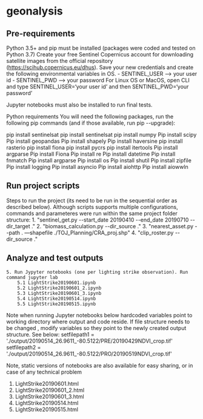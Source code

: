 # geonalysis

## Pre-requirements
Python 3.5+ and pip must be installed (packages were coded and tested on Python 3.7)
Create your free Sentinel Copernicus account for downloading satellite images from the official repository 
(https://scihub.copernicus.eu/dhus). Save your new credentials and create the following environmental variables in OS. 
	- SENTINEL_USER  —> your user id
	- SENTINEL_PWD  —> your password
For Linux OS or MacOS, open CLI and type SENTINEL_USER=‘your user id’ and then SENTINEL_PWD=‘your password’

Jupyter notebooks must also be installed to run final tests.

Python requirements 
You will need the following packages, run the following pip commands (and if those available, run pip --upgrade):

  pip install sentinelsat
  pip install sentinelsat
  pip install numpy
  Pip install scipy
  Pip install geopandas
  Pip install shapely
  Pip install haversine
  pip install rasterio
  pip install fiona
  pip install pycrs
  pip install itertools
  Pip install argparse
  Pip install Fiona
  Pip install re
  Pip install datetime
  Pip install fnmatch
  Pip install argparse
  Pip install os
  Pip install shutil
  Pip install zipfile
  Pip install logging
  Pip install asyncio
  Pip install aiohttp
  Pip install aiowwln


## Run project scripts
Steps to run the project (its need to be run in the sequential order as described below). 
Although scripts supports multiple configurations, commands and parameteres were run within the same project folder structure:
	1. "sentinel_get.py --start_date 20190410 --end_date 20190710 --dir_target ."
	2. "biomass_calculation.py --dir_source ."
	3. "nearest_asset.py --path . —shapefile ./TOJ_Planning/CRA_proj.shp"
	4. "clip_roster.py --dir_source ."
  
## Analyze and test outputs
	5. Run Jypyter notebooks (one per lighting strike observation). Run command jupyter lab
		5.1 LightStrike20190601.ipynb
		5.2 LightStrike20190601_2.ipynb
		5.3 LightStrike20190601_3.ipynb
		5.4 LightStrike20190514.ipynb
		5.5 LightStrike20190515.ipynb

Note when running Jupyter notebooks below hardcoded variables point to working directory where output and code reside.
If file structure needs to be changed , modify variables so they point to the newly created output structure. See below:
	setfilepath1 = './output/20190514_26.9611_-80.5122/PRE/20190429NDVI_crop.tif'
	setfilepath2 = './output/20190514_26.9611_-80.5122/PRO/20190519NDVI_crop.tif'

Note, static versions of notebooks are also available for easy sharing, or in case of any technical problem
1. LightStrike20190601.html
2. LightStrike20190601_2.html
3. LightStrike20190601_3.html
4. LightStrike20190514.html
5. LightStrike20190515.html
